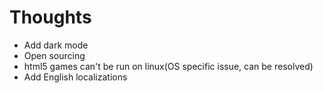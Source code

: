 # Thoughts
* Add dark mode
* Open sourcing
* html5 games can't be run on linux(OS specific issue, can be resolved)
* Add English localizations
